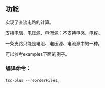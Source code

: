 ## 功能

实现了直流电路的计算。

支持电阻、电压源、电流源；不支持电感、电容。

一条支路只能是电阻、电压源、电流源中的一种。

可以参考examples下面的例子。

### 编译命令：

`tsc-plus --reorderFiles`。